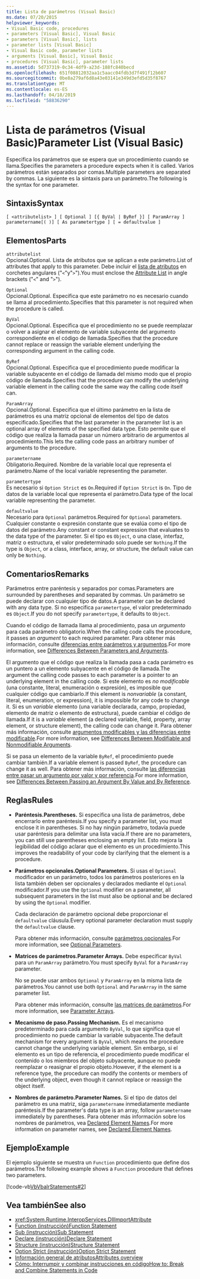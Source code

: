 ```yaml
---
title: Lista de parámetros (Visual Basic)
ms.date: 07/20/2015
helpviewer_keywords:
- Visual Basic code, procedures
- parameters [Visual Basic], Visual Basic
- parameters [Visual Basic], lists
- parameter lists [Visual Basic]
- Visual Basic code, parameter lists
- arguments [Visual Basic], Visual Basic
- procedures [Visual Basic], parameter lists
ms.assetid: 5d737319-0c34-4df9-a23d-188fc840becd
ms.openlocfilehash: 651f08812032aa1c5aacc04fdb3d7f491f12b607
ms.sourcegitcommit: 0be8a279af6d8a43e03141e349d3efd5d35f8767
ms.translationtype: MT
ms.contentlocale: es-ES
ms.lasthandoff: 04/18/2019
ms.locfileid: "58836290"
---
```

# <a name="parameter-list-visual-basic"></a><span data-ttu-id="cd0ef-102">Lista de parámetros (Visual Basic)</span><span class="sxs-lookup"><span data-stu-id="cd0ef-102">Parameter List (Visual Basic)</span></span>
<span data-ttu-id="cd0ef-103">Especifica los parámetros que se espera que un procedimiento cuando se llama.</span><span class="sxs-lookup"><span data-stu-id="cd0ef-103">Specifies the parameters a procedure expects when it is called.</span></span> <span data-ttu-id="cd0ef-104">Varios parámetros están separados por comas.</span><span class="sxs-lookup"><span data-stu-id="cd0ef-104">Multiple parameters are separated by commas.</span></span> <span data-ttu-id="cd0ef-105">La siguiente es la sintaxis para un parámetro.</span><span class="sxs-lookup"><span data-stu-id="cd0ef-105">The following is the syntax for one parameter.</span></span>  
  
## <a name="syntax"></a><span data-ttu-id="cd0ef-106">Sintaxis</span><span class="sxs-lookup"><span data-stu-id="cd0ef-106">Syntax</span></span>  
  
```  
[ <attributelist> ] [ Optional ] [{ ByVal | ByRef }] [ ParamArray ]   
parametername[( )] [ As parametertype ] [ = defaultvalue ]  
```  
  
## <a name="parts"></a><span data-ttu-id="cd0ef-107">Elementos</span><span class="sxs-lookup"><span data-stu-id="cd0ef-107">Parts</span></span>  
 `attributelist`  
 <span data-ttu-id="cd0ef-108">Opcional.</span><span class="sxs-lookup"><span data-stu-id="cd0ef-108">Optional.</span></span> <span data-ttu-id="cd0ef-109">Lista de atributos que se aplican a este parámetro.</span><span class="sxs-lookup"><span data-stu-id="cd0ef-109">List of attributes that apply to this parameter.</span></span> <span data-ttu-id="cd0ef-110">Debe incluir el [lista de atributos](../../../visual-basic/language-reference/statements/attribute-list.md) en corchetes angulares ("`<`"y"`>`").</span><span class="sxs-lookup"><span data-stu-id="cd0ef-110">You must enclose the [Attribute List](../../../visual-basic/language-reference/statements/attribute-list.md) in angle brackets ("`<`" and "`>`").</span></span>  
  
 `Optional`  
 <span data-ttu-id="cd0ef-111">Opcional.</span><span class="sxs-lookup"><span data-stu-id="cd0ef-111">Optional.</span></span> <span data-ttu-id="cd0ef-112">Especifica que este parámetro no es necesario cuando se llama al procedimiento.</span><span class="sxs-lookup"><span data-stu-id="cd0ef-112">Specifies that this parameter is not required when the procedure is called.</span></span>  
  
 `ByVal`  
 <span data-ttu-id="cd0ef-113">Opcional.</span><span class="sxs-lookup"><span data-stu-id="cd0ef-113">Optional.</span></span> <span data-ttu-id="cd0ef-114">Especifica que el procedimiento no se puede reemplazar o volver a asignar el elemento de variable subyacente del argumento correspondiente en el código de llamada.</span><span class="sxs-lookup"><span data-stu-id="cd0ef-114">Specifies that the procedure cannot replace or reassign the variable element underlying the corresponding argument in the calling code.</span></span>  
  
 `ByRef`  
 <span data-ttu-id="cd0ef-115">Opcional.</span><span class="sxs-lookup"><span data-stu-id="cd0ef-115">Optional.</span></span> <span data-ttu-id="cd0ef-116">Especifica que el procedimiento puede modificar la variable subyacente en el código de llamada del mismo modo que el propio código de llamada.</span><span class="sxs-lookup"><span data-stu-id="cd0ef-116">Specifies that the procedure can modify the underlying variable element in the calling code the same way the calling code itself can.</span></span>  
  
 `ParamArray`  
 <span data-ttu-id="cd0ef-117">Opcional.</span><span class="sxs-lookup"><span data-stu-id="cd0ef-117">Optional.</span></span> <span data-ttu-id="cd0ef-118">Especifica que el último parámetro en la lista de parámetros es una matriz opcional de elementos del tipo de datos especificado.</span><span class="sxs-lookup"><span data-stu-id="cd0ef-118">Specifies that the last parameter in the parameter list is an optional array of elements of the specified data type.</span></span> <span data-ttu-id="cd0ef-119">Esto permite que el código que realiza la llamada pasar un número arbitrario de argumentos al procedimiento.</span><span class="sxs-lookup"><span data-stu-id="cd0ef-119">This lets the calling code pass an arbitrary number of arguments to the procedure.</span></span>  
  
 `parametername`  
 <span data-ttu-id="cd0ef-120">Obligatorio.</span><span class="sxs-lookup"><span data-stu-id="cd0ef-120">Required.</span></span> <span data-ttu-id="cd0ef-121">Nombre de la variable local que representa el parámetro.</span><span class="sxs-lookup"><span data-stu-id="cd0ef-121">Name of the local variable representing the parameter.</span></span>  
  
 `parametertype`  
 <span data-ttu-id="cd0ef-122">Es necesario si `Option Strict` es `On`.</span><span class="sxs-lookup"><span data-stu-id="cd0ef-122">Required if `Option Strict` is `On`.</span></span> <span data-ttu-id="cd0ef-123">Tipo de datos de la variable local que representa el parámetro.</span><span class="sxs-lookup"><span data-stu-id="cd0ef-123">Data type of the local variable representing the parameter.</span></span>  
  
 `defaultvalue`  
 <span data-ttu-id="cd0ef-124">Necesario para `Optional` parámetros.</span><span class="sxs-lookup"><span data-stu-id="cd0ef-124">Required for `Optional` parameters.</span></span> <span data-ttu-id="cd0ef-125">Cualquier constante o expresión constante que se evalúa como el tipo de datos del parámetro.</span><span class="sxs-lookup"><span data-stu-id="cd0ef-125">Any constant or constant expression that evaluates to the data type of the parameter.</span></span> <span data-ttu-id="cd0ef-126">Si el tipo es `Object`, o una clase, interfaz, matriz o estructura, el valor predeterminado solo puede ser `Nothing`.</span><span class="sxs-lookup"><span data-stu-id="cd0ef-126">If the type is `Object`, or a class, interface, array, or structure, the default value can only be `Nothing`.</span></span>  
  
## <a name="remarks"></a><span data-ttu-id="cd0ef-127">Comentarios</span><span class="sxs-lookup"><span data-stu-id="cd0ef-127">Remarks</span></span>  
 <span data-ttu-id="cd0ef-128">Parámetros entre paréntesis y separados por comas.</span><span class="sxs-lookup"><span data-stu-id="cd0ef-128">Parameters are surrounded by parentheses and separated by commas.</span></span> <span data-ttu-id="cd0ef-129">Un parámetro se puede declarar con cualquier tipo de datos.</span><span class="sxs-lookup"><span data-stu-id="cd0ef-129">A parameter can be declared with any data type.</span></span> <span data-ttu-id="cd0ef-130">Si no especifica `parametertype`, el valor predeterminado es `Object`.</span><span class="sxs-lookup"><span data-stu-id="cd0ef-130">If you do not specify `parametertype`, it defaults to `Object`.</span></span>  
  
 <span data-ttu-id="cd0ef-131">Cuando el código de llamada llama al procedimiento, pasa un *argumento* para cada parámetro obligatorio.</span><span class="sxs-lookup"><span data-stu-id="cd0ef-131">When the calling code calls the procedure, it passes an *argument* to each required parameter.</span></span> <span data-ttu-id="cd0ef-132">Para obtener más información, consulte [diferencias entre parámetros y argumentos](../../../visual-basic/programming-guide/language-features/procedures/differences-between-parameters-and-arguments.md).</span><span class="sxs-lookup"><span data-stu-id="cd0ef-132">For more information, see [Differences Between Parameters and Arguments](../../../visual-basic/programming-guide/language-features/procedures/differences-between-parameters-and-arguments.md).</span></span>  
  
 <span data-ttu-id="cd0ef-133">El argumento que el código que realiza la llamada pasa a cada parámetro es un puntero a un elemento subyacente en el código de llamada.</span><span class="sxs-lookup"><span data-stu-id="cd0ef-133">The argument the calling code passes to each parameter is a pointer to an underlying element in the calling code.</span></span> <span data-ttu-id="cd0ef-134">Si este elemento es *no modificable* (una constante, literal, enumeración o expresión), es imposible que cualquier código que cambiarlo.</span><span class="sxs-lookup"><span data-stu-id="cd0ef-134">If this element is *nonvariable* (a constant, literal, enumeration, or expression), it is impossible for any code to change it.</span></span> <span data-ttu-id="cd0ef-135">Si es un *variable* elemento (una variable declarada, campo, propiedad, elemento de matriz o elemento de estructura), puede cambiar el código de llamada.</span><span class="sxs-lookup"><span data-stu-id="cd0ef-135">If it is a *variable* element (a declared variable, field, property, array element, or structure element), the calling code can change it.</span></span> <span data-ttu-id="cd0ef-136">Para obtener más información, consulte [argumentos modificables y las diferencias entre modificable](../../../visual-basic/programming-guide/language-features/procedures/differences-between-modifiable-and-nonmodifiable-arguments.md).</span><span class="sxs-lookup"><span data-stu-id="cd0ef-136">For more information, see [Differences Between Modifiable and Nonmodifiable Arguments](../../../visual-basic/programming-guide/language-features/procedures/differences-between-modifiable-and-nonmodifiable-arguments.md).</span></span>  
  
 <span data-ttu-id="cd0ef-137">Si se pasa un elemento de la variable `ByRef`, el procedimiento puede cambiar también.</span><span class="sxs-lookup"><span data-stu-id="cd0ef-137">If a variable element is passed `ByRef`, the procedure can change it as well.</span></span> <span data-ttu-id="cd0ef-138">Para obtener más información, consulte [las diferencias entre pasar un argumento por valor y por referencia](../../../visual-basic/programming-guide/language-features/procedures/differences-between-passing-an-argument-by-value-and-by-reference.md).</span><span class="sxs-lookup"><span data-stu-id="cd0ef-138">For more information, see [Differences Between Passing an Argument By Value and By Reference](../../../visual-basic/programming-guide/language-features/procedures/differences-between-passing-an-argument-by-value-and-by-reference.md).</span></span>  
  
## <a name="rules"></a><span data-ttu-id="cd0ef-139">Reglas</span><span class="sxs-lookup"><span data-stu-id="cd0ef-139">Rules</span></span>  
  
-   <span data-ttu-id="cd0ef-140">**Paréntesis.**</span><span class="sxs-lookup"><span data-stu-id="cd0ef-140">**Parentheses.**</span></span> <span data-ttu-id="cd0ef-141">Si especifica una lista de parámetros, debe encerrarlo entre paréntesis.</span><span class="sxs-lookup"><span data-stu-id="cd0ef-141">If you specify a parameter list, you must enclose it in parentheses.</span></span> <span data-ttu-id="cd0ef-142">Si no hay ningún parámetro, todavía puede usar paréntesis para delimitar una lista vacía.</span><span class="sxs-lookup"><span data-stu-id="cd0ef-142">If there are no parameters, you can still use parentheses enclosing an empty list.</span></span> <span data-ttu-id="cd0ef-143">Esto mejora la legibilidad del código aclarar que el elemento es un procedimiento.</span><span class="sxs-lookup"><span data-stu-id="cd0ef-143">This improves the readability of your code by clarifying that the element is a procedure.</span></span>  
  
-   <span data-ttu-id="cd0ef-144">**Parámetros opcionales.**</span><span class="sxs-lookup"><span data-stu-id="cd0ef-144">**Optional Parameters.**</span></span> <span data-ttu-id="cd0ef-145">Si usas el `Optional` modificador en un parámetro, todos los parámetros posteriores en la lista también deben ser opcionales y declarados mediante el `Optional` modificador.</span><span class="sxs-lookup"><span data-stu-id="cd0ef-145">If you use the `Optional` modifier on a parameter, all subsequent parameters in the list must also be optional and be declared by using the `Optional` modifier.</span></span>  
  
     <span data-ttu-id="cd0ef-146">Cada declaración de parámetro opcional debe proporcionar el `defaultvalue` cláusula.</span><span class="sxs-lookup"><span data-stu-id="cd0ef-146">Every optional parameter declaration must supply the `defaultvalue` clause.</span></span>  
  
     <span data-ttu-id="cd0ef-147">Para obtener más información, consulte [parámetros opcionales](../../../visual-basic/programming-guide/language-features/procedures/optional-parameters.md).</span><span class="sxs-lookup"><span data-stu-id="cd0ef-147">For more information, see [Optional Parameters](../../../visual-basic/programming-guide/language-features/procedures/optional-parameters.md).</span></span>  
  
-   <span data-ttu-id="cd0ef-148">**Matrices de parámetros.**</span><span class="sxs-lookup"><span data-stu-id="cd0ef-148">**Parameter Arrays.**</span></span> <span data-ttu-id="cd0ef-149">Debe especificar `ByVal` para un `ParamArray` parámetro.</span><span class="sxs-lookup"><span data-stu-id="cd0ef-149">You must specify `ByVal` for a `ParamArray` parameter.</span></span>  
  
     <span data-ttu-id="cd0ef-150">No se puede usar ambos `Optional` y `ParamArray` en la misma lista de parámetros.</span><span class="sxs-lookup"><span data-stu-id="cd0ef-150">You cannot use both `Optional` and `ParamArray` in the same parameter list.</span></span>  
  
     <span data-ttu-id="cd0ef-151">Para obtener más información, consulte [las matrices de parámetros](../../../visual-basic/programming-guide/language-features/procedures/parameter-arrays.md).</span><span class="sxs-lookup"><span data-stu-id="cd0ef-151">For more information, see [Parameter Arrays](../../../visual-basic/programming-guide/language-features/procedures/parameter-arrays.md).</span></span>  
  
-   <span data-ttu-id="cd0ef-152">**Mecanismo de paso.**</span><span class="sxs-lookup"><span data-stu-id="cd0ef-152">**Passing Mechanism.**</span></span> <span data-ttu-id="cd0ef-153">Es el mecanismo predeterminado para cada argumento `ByVal`, lo que significa que el procedimiento no puede cambiar la variable subyacente.</span><span class="sxs-lookup"><span data-stu-id="cd0ef-153">The default mechanism for every argument is `ByVal`, which means the procedure cannot change the underlying variable element.</span></span> <span data-ttu-id="cd0ef-154">Sin embargo, si el elemento es un tipo de referencia, el procedimiento puede modificar el contenido o los miembros del objeto subyacente, aunque no puede reemplazar o reasignar el propio objeto.</span><span class="sxs-lookup"><span data-stu-id="cd0ef-154">However, if the element is a reference type, the procedure can modify the contents or members of the underlying object, even though it cannot replace or reassign the object itself.</span></span>  
  
-   <span data-ttu-id="cd0ef-155">**Nombres de parámetro.**</span><span class="sxs-lookup"><span data-stu-id="cd0ef-155">**Parameter Names.**</span></span> <span data-ttu-id="cd0ef-156">Si el tipo de datos del parámetro es una matriz, siga `parametername` inmediatamente mediante paréntesis.</span><span class="sxs-lookup"><span data-stu-id="cd0ef-156">If the parameter's data type is an array, follow `parametername` immediately by parentheses.</span></span> <span data-ttu-id="cd0ef-157">Para obtener más información sobre los nombres de parámetros, vea [Declared Element Names](../../../visual-basic/programming-guide/language-features/declared-elements/declared-element-names.md).</span><span class="sxs-lookup"><span data-stu-id="cd0ef-157">For more information on parameter names, see [Declared Element Names](../../../visual-basic/programming-guide/language-features/declared-elements/declared-element-names.md).</span></span>  
  
## <a name="example"></a><span data-ttu-id="cd0ef-158">Ejemplo</span><span class="sxs-lookup"><span data-stu-id="cd0ef-158">Example</span></span>  
 <span data-ttu-id="cd0ef-159">El ejemplo siguiente se muestra un `Function` procedimiento que define dos parámetros.</span><span class="sxs-lookup"><span data-stu-id="cd0ef-159">The following example shows a `Function` procedure that defines two parameters.</span></span>  
  
 [!code-vb[VbVbalrStatements#2](~/samples/snippets/visualbasic/VS_Snippets_VBCSharp/VbVbalrStatements/VB/Class1.vb#2)]  
  
## <a name="see-also"></a><span data-ttu-id="cd0ef-160">Vea también</span><span class="sxs-lookup"><span data-stu-id="cd0ef-160">See also</span></span>

- <xref:System.Runtime.InteropServices.DllImportAttribute>
- [<span data-ttu-id="cd0ef-161">Function (instrucción)</span><span class="sxs-lookup"><span data-stu-id="cd0ef-161">Function Statement</span></span>](../../../visual-basic/language-reference/statements/function-statement.md)
- [<span data-ttu-id="cd0ef-162">Sub (instrucción)</span><span class="sxs-lookup"><span data-stu-id="cd0ef-162">Sub Statement</span></span>](../../../visual-basic/language-reference/statements/sub-statement.md)
- [<span data-ttu-id="cd0ef-163">Declare (instrucción)</span><span class="sxs-lookup"><span data-stu-id="cd0ef-163">Declare Statement</span></span>](../../../visual-basic/language-reference/statements/declare-statement.md)
- [<span data-ttu-id="cd0ef-164">Structure (instrucción)</span><span class="sxs-lookup"><span data-stu-id="cd0ef-164">Structure Statement</span></span>](../../../visual-basic/language-reference/statements/structure-statement.md)
- [<span data-ttu-id="cd0ef-165">Option Strict (instrucción)</span><span class="sxs-lookup"><span data-stu-id="cd0ef-165">Option Strict Statement</span></span>](../../../visual-basic/language-reference/statements/option-strict-statement.md)
- [<span data-ttu-id="cd0ef-166">Información general de atributos</span><span class="sxs-lookup"><span data-stu-id="cd0ef-166">Attributes overview</span></span>](../../../visual-basic/programming-guide/concepts/attributes/index.md)
- [<span data-ttu-id="cd0ef-167">Cómo: Interrumpir y combinar instrucciones en código</span><span class="sxs-lookup"><span data-stu-id="cd0ef-167">How to: Break and Combine Statements in Code</span></span>](../../../visual-basic/programming-guide/program-structure/how-to-break-and-combine-statements-in-code.md)
